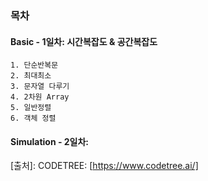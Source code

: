### 목차
#### Basic - 1일차: 시간복잡도 & 공간복잡도
    1. 단순반복문
    2. 최대최소
    3. 문자열 다루기
    4. 2차원 Array
    5. 일반정렬
    6. 객체 정렬
#### Simulation - 2일차: 

[출처]: CODETREE: [https://www.codetree.ai/]